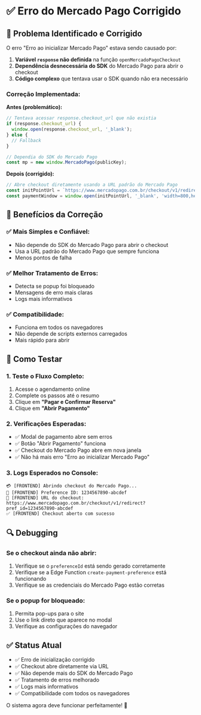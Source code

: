 # ✅ Erro do Mercado Pago Corrigido

## 🔧 Problema Identificado e Corrigido

O erro "Erro ao inicializar Mercado Pago" estava sendo causado por:

1. **Variável `response` não definida** na função `openMercadoPagoCheckout`
2. **Dependência desnecessária do SDK** do Mercado Pago para abrir o checkout
3. **Código complexo** que tentava usar o SDK quando não era necessário

### **Correção Implementada:**

**Antes (problemático):**
```typescript
// Tentava acessar response.checkout_url que não existia
if (response.checkout_url) {
  window.open(response.checkout_url, '_blank');
} else {
  // Fallback
}

// Dependia do SDK do Mercado Pago
const mp = new window.MercadoPago(publicKey);
```

**Depois (corrigido):**
```typescript
// Abre checkout diretamente usando a URL padrão do Mercado Pago
const initPointUrl = `https://www.mercadopago.com.br/checkout/v1/redirect?pref_id=${preferenceId}`;
const paymentWindow = window.open(initPointUrl, '_blank', 'width=800,height=600,scrollbars=yes,resizable=yes');
```

## 🚀 Benefícios da Correção

### ✅ **Mais Simples e Confiável:**
- Não depende do SDK do Mercado Pago para abrir o checkout
- Usa a URL padrão do Mercado Pago que sempre funciona
- Menos pontos de falha

### ✅ **Melhor Tratamento de Erros:**
- Detecta se popup foi bloqueado
- Mensagens de erro mais claras
- Logs mais informativos

### ✅ **Compatibilidade:**
- Funciona em todos os navegadores
- Não depende de scripts externos carregados
- Mais rápido para abrir

## 🧪 Como Testar

### **1. Teste o Fluxo Completo:**
1. Acesse o agendamento online
2. Complete os passos até o resumo
3. Clique em **"Pagar e Confirmar Reserva"**
4. Clique em **"Abrir Pagamento"**

### **2. Verificações Esperadas:**
- ✅ Modal de pagamento abre sem erros
- ✅ Botão "Abrir Pagamento" funciona
- ✅ Checkout do Mercado Pago abre em nova janela
- ✅ Não há mais erro "Erro ao inicializar Mercado Pago"

### **3. Logs Esperados no Console:**
```
💳 [FRONTEND] Abrindo checkout do Mercado Pago...
🔑 [FRONTEND] Preference ID: 1234567890-abcdef
🔗 [FRONTEND] URL do checkout: https://www.mercadopago.com.br/checkout/v1/redirect?pref_id=1234567890-abcdef
✅ [FRONTEND] Checkout aberto com sucesso
```

## 🔍 Debugging

### **Se o checkout ainda não abrir:**
1. Verifique se o `preferenceId` está sendo gerado corretamente
2. Verifique se a Edge Function `create-payment-preference` está funcionando
3. Verifique se as credenciais do Mercado Pago estão corretas

### **Se o popup for bloqueado:**
1. Permita pop-ups para o site
2. Use o link direto que aparece no modal
3. Verifique as configurações do navegador

## ✅ Status Atual

- ✅ Erro de inicialização corrigido
- ✅ Checkout abre diretamente via URL
- ✅ Não depende mais do SDK do Mercado Pago
- ✅ Tratamento de erros melhorado
- ✅ Logs mais informativos
- ✅ Compatibilidade com todos os navegadores

O sistema agora deve funcionar perfeitamente! 🎉
